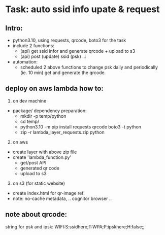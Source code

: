 # Task: auto ssid info upate & request

## Intro:
- python3.10, using requests, qrcode, boto3 for the task
- include 2 functions:
  - (api) get ssid infor and generate qrcode + upload to s3
  - (api) post (update) ssid (psk) ..: 
- automation:
  - scheduled 2 above functions to change psk daily and periodically (ie. 10 min) get and generate the qrcode.
 
## deploy on aws lambda how to:
1. on dev machine
- package/ dependency preparation:
  -  mkdir -p temp/python
  -  cd temp/
  -  python3.10 -m pip install requests qrcode boto3 -t python
  -  zip -r lambda_layer_requests.zip python
  
2. on aws
- create layer with above zip file
- create 'lambda_function.py'
  - get/post API
  - generated qr code
  - upload to s3

3. on s3 (for static website)
- create index.html for qr-image ref. 
- note: no-cache metadata,  .. cognitor browser ..

## note about qrcode:
string for psk and ipsk:
WIFI:S:ssidhere;T:WPA;P:ipskhere;H:false;;
